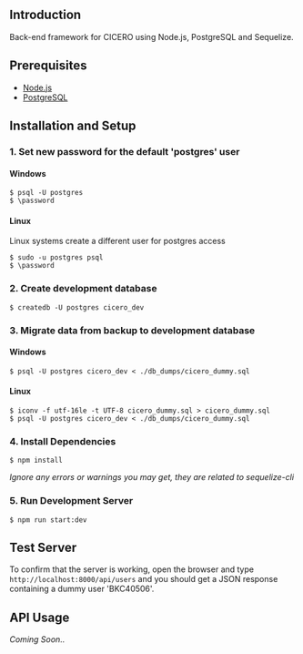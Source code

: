 ## Introduction

Back-end framework for CICERO using Node.js, PostgreSQL and Sequelize.

## Prerequisites

* [Node.js](https://nodejs.org/en/)
* [PostgreSQL](https://www.postgresql.org/)

## Installation and Setup

### __1. Set new password for the default 'postgres' user__

#### Windows
```
$ psql -U postgres
$ \password
```

#### Linux

Linux systems create a different user for postgres access

```
$ sudo -u postgres psql 
$ \password
```

### __2. Create development database__

```
$ createdb -U postgres cicero_dev
```

### __3. Migrate data from backup to development database__

#### Windows

```
$ psql -U postgres cicero_dev < ./db_dumps/cicero_dummy.sql
```

#### Linux

```
$ iconv -f utf-16le -t UTF-8 cicero_dummy.sql > cicero_dummy.sql 
$ psql -U postgres cicero_dev < ./db_dumps/cicero_dummy.sql 
```

### __4. Install Dependencies__

```
$ npm install
```
_Ignore any errors or warnings you may get, they are related to sequelize-cli_

### __5. Run Development Server__

```
$ npm run start:dev
```

## Test Server

To confirm that the server is working, open the browser and type ` http://localhost:8000/api/users ` and you should get a JSON response containing a dummy user 'BKC40506'.

## API Usage
 
_Coming Soon.._

